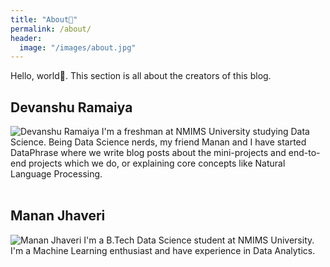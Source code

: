 ```yaml
---
title: "About👦"
permalink: /about/
header:
  image: "/images/about.jpg"
---
```


Hello, world👋. This section is all about the creators of this blog.

## Devanshu Ramaiya
<img src="{{ site.url }}{{ site.baseurl }}/images/devanshu.jpg" alt="Devanshu Ramaiya">
I'm a freshman at NMIMS University studying Data Science. Being Data Science nerds, my friend Manan and I have started DataPhrase where we write blog posts about the mini-projects and end-to-end projects which we do, or explaining core concepts like Natural Language Processing.
<br>
<br>
<div class="align-center">
  <a href="https://github.com/devanshu125" style="font-size: 36px;color:black;text-decoration: none">
  <i  class="fab fa-fw fa-github"></i>
  </a>
  <a href="https://drive.google.com/file/d/1Rq1BHNK1PdFI4RxcMQOH16F5g5TEoT2j/view?usp=sharing"  style="font-size: 36px;text-decoration: none">
  <i class="fas fa-fw fa-link"></i>
  </a>
  <a href="https://linkedin.com/in/devanshu125" style="font-size: 36px;text-decoration: none">
  <i class="fab fa-fw fa-linkedin-in"></i>
  </a>
</div>

## Manan Jhaveri
<img src="{{ site.url }}{{ site.baseurl }}/images/manan.jpg" alt="Manan Jhaveri">
I'm a B.Tech Data Science student at NMIMS University. I'm a Machine Learning enthusiast and have experience in Data Analytics.
<br>
<br>
<div class="align-center">
  <a href="https://github.com/mananjhaveri" style="font-size: 36px;color:black;text-decoration: none">
  <i  class="fab fa-fw fa-github"></i>
  </a>
  <a href="https://www.linkedin.com/in/manan-jhaveri-07976b159/" style="font-size: 36px;text-decoration: none">
  <i class="fas fa-fw fa-link"></i>
  </a>
  <a href="https://www.linkedin.com/in/manan-jhaveri-07976b159/" style="font-size: 36px;text-decoration: none">
  <i class="fab fa-fw fa-linkedin-in"></i>
  </a>
</div>
